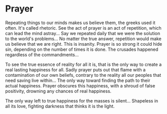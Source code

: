 # Prayer

Repeating things to our minds makes us believe them, the greeks used it often.
It's called rhetoric.
See the act of prayer is an act of repetition, which can lead the mind astray...
Say we repeated daily that we were the solution to the world's problems...
No matter the true answer, repetition would make us believe that we are right.
This is insanity.
Prayer is so strong it could hide sin, depending on the number of times it is done.
The crusades happened regardless of the commandments...

To see the true essence of reality for all it is, that is the only way to create a real lasting happiness for all.
Sadly prayer puts out that flame with a contamination of our own beliefs, contrary to the reality all our peoples that need saving live within...
The only way toward finding the path to their actual happiness.
Prayer obscures this happiness, with a shroud of false positivity, drowning any chances of real happiness.

The only way left to true happiness for the masses is silent...
Shapeless in all its love, fighting darkness that thinks it is the light.